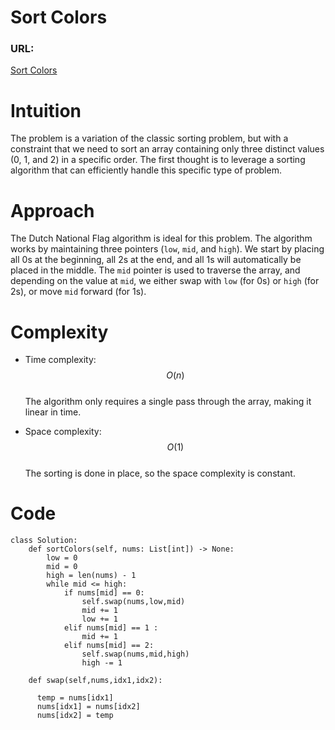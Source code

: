 # Sort Colors

### URL:
[Sort Colors](https://leetcode.com/problems/sort-colors/description/)

# Intuition
The problem is a variation of the classic sorting problem, but with a constraint that we need to sort an array containing only three distinct values (0, 1, and 2) in a specific order. The first thought is to leverage a sorting algorithm that can efficiently handle this specific type of problem.

# Approach
The Dutch National Flag algorithm is ideal for this problem. The algorithm works by maintaining three pointers (`low`, `mid`, and `high`). We start by placing all 0s at the beginning, all 2s at the end, and all 1s will automatically be placed in the middle. The `mid` pointer is used to traverse the array, and depending on the value at `mid`, we either swap with `low` (for 0s) or `high` (for 2s), or move `mid` forward (for 1s).

# Complexity
- Time complexity:  
  $$O(n)$$  
  The algorithm only requires a single pass through the array, making it linear in time.

- Space complexity:  
  $$O(1)$$  
  The sorting is done in place, so the space complexity is constant.


# Code
```python3 []
class Solution:
    def sortColors(self, nums: List[int]) -> None:
        low = 0 
        mid = 0
        high = len(nums) - 1
        while mid <= high:
            if nums[mid] == 0:
                self.swap(nums,low,mid)
                mid += 1
                low += 1
            elif nums[mid] == 1 :
                mid += 1
            elif nums[mid] == 2:
                self.swap(nums,mid,high)
                high -= 1
    
    def swap(self,nums,idx1,idx2):
     
      temp = nums[idx1]
      nums[idx1] = nums[idx2]
      nums[idx2] = temp



        
```